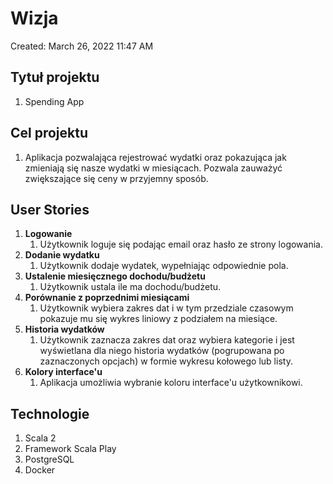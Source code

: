 # Wizja

Created: March 26, 2022 11:47 AM

## **Tytuł projektu**

1. Spending App

## **Cel projektu**

1. Aplikacja pozwalająca rejestrować wydatki oraz pokazująca jak zmieniają się nasze wydatki w miesiącach. Pozwala zauważyć zwiększające się ceny w przyjemny sposób.

## **User Stories**

1. **Logowanie**
    1. Użytkownik loguje się podając email oraz hasło ze strony logowania.
2. **Dodanie wydatku**
    1. Użytkownik dodaje wydatek, wypełniając odpowiednie pola.
3. **Ustalenie miesięcznego dochodu/budżetu**
    1. Użytkownik ustala ile ma dochodu/budżetu.
4. **Porównanie z poprzednimi miesiącami**
    1. Użytkownik wybiera zakres dat i w tym przedziale czasowym pokazuje mu się wykres liniowy z podziałem na miesiące.
5. **Historia wydatków**
    1. Użytkownik zaznacza zakres dat oraz wybiera kategorie i jest wyświetlana dla niego historia wydatków (pogrupowana po zaznaczonych opcjach) w formie wykresu kołowego lub listy.
6. **Kolory interface'u**
    1. Aplikacja umożliwia wybranie koloru interface'u użytkownikowi.

## **Technologie**

1. Scala 2
2. Framework Scala Play
3. PostgreSQL
4. Docker

